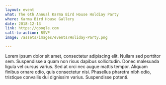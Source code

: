 ```yaml
---
layout: event
what: The 6th Annual Karma Bird House Holdiay Party
where: Karma Bird House Gallery
date: 2018-12-13
link: https://google.com
call-to-action: RSVP
image: /assets/images/events/Holiday-Party.png

---
```


Lorem ipsum dolor sit amet, consectetur adipiscing elit. Nullam sed porttitor sem. Suspendisse a quam non risus dapibus sollicitudin. Donec malesuada ligula vel cursus varius. Sed at orci nec augue mattis tempor. Aliquam finibus ornare odio, quis consectetur nisi. Phasellus pharetra nibh odio, tristique convallis dui dignissim varius. Suspendisse potenti.